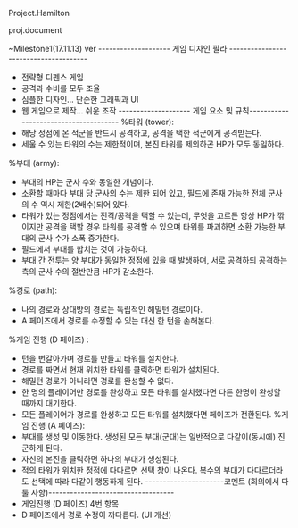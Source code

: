 Project.Hamilton

proj.document

~Milestone1(17.11.13) ver
-------------------- 게임 디자인 필라 --------------------------------------
- 전략형 디펜스 게임 
- 공격과 수비를 모두 조율
- 심플한 디자인... 단순한 그래픽과 UI 
- 웹 게임으로 제작... 쉬운 조작
-------------------- 게임 요소 및 규칙--------------------------------------
%타워 (tower):
- 해당 정점에 온 적군을 반드시 공격하고, 공격을 택한 적군에게 공격받는다.  
- 세울 수 있는 타워의 수는 제한적이며, 본진 타워를 제외하곤 HP가 모두 동일하다.

%부대 (army): 
- 부대의 HP는 군사 수와 동일한 개념이다.   
- 소환할 때마다 부대 당 군사의 수는 제한 되어 있고, 필드에 존재 가능한 전체 군사의 수 역시 제한(2배수)되어 있다. 
- 타워가 있는 정점에서는 진격/공격을 택할 수 있는데, 무엇을 고르든 항상 HP가 깎이지만 공격을 택할 경우 타워를 공격할 수 있으며 
타워를 파괴하면 소환 가능한 부대의 군사 수가 소폭 증가한다.   
- 필드에서 부대를 합치는 것이 가능하다.  
- 부대 간 전투는 양 부대가 동일한 정점에 있을 때 발생하며, 서로 공격하되 공격하는 측의 군사 수의 절반만큼 HP가 감소한다.   

%경로 (path): 
- 나의 경로와 상대방의 경로는 독립적인 해밀턴 경로이다.  
- A 페이즈에서 경로를 수정할 수 있는 대신 한 턴을 손해본다.

%게임 진행 (D 페이즈) :
- 턴을 번갈아가며 경로를 만들고 타워를 설치한다.   
- 경로를 짜면서 현재 위치한 타워를 클릭하면 타워가 설치된다.  
- 해밀턴 경로가 아니라면 경로를 완성할 수 없다. 
- 한 명의 플레이어만 경로를 완성하고 모든 타워를 설치했다면 다른 한명이 완성할 때까지 대기한다.  
- 모든 플레이어가 경로를 완성하고 모든 타워를 설치했다면 페이즈가 전환된다.
%게임 진행 (A 페이즈): 
- 부대를 생성 및 이동한다. 생성된 모든 부대(군대)는 일반적으로 다같이(동시에) 진군하게 된다.  
- 자신의 본진을 클릭하면 하나의 부대가 생성된다.  
- 적의 타워가 위치한 정점에 다다르면 선택 창이 나온다. 복수의 부대가 다다르더라도 선택에 따라 다같이 행동하게 된다.
----------------------코멘트 (회의에서 다룰 사항)-----------------------------------
- 게임진행 (D 페이즈) 4번 항목 
- D 페이즈에서 경로 수정이 까다롭다. (UI 개선)


